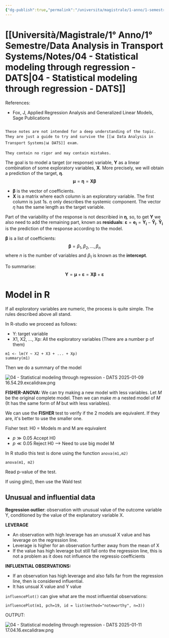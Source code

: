 ```yaml
---
{"dg-publish":true,"permalink":"/universita/magistrale/1-anno/1-semestre/data-analysis-in-transport-systems/notes/04-statistical-modeling-through-regression-dats/","tags":["UNI"]}
---
```


# [[Università/Magistrale/1° Anno/1° Semestre/Data Analysis in Transport Systems/Notes/04 - Statistical modeling through regression - DATS\|04 - Statistical modeling through regression - DATS]]

References:
- Fox, J, Applied Regression Analysis and Generalized Linear Models, Sage Publications

```ad-danger

These notes are not intended for a deep understanding of the topic. They are just a guide to try and survive the [[📊 Data Analysis in Transport Systems|📊 DATS]] exam.

They contain no rigor and may contain mistakes.
```

The goal is to model a target (or response) variable, $\mathbf{Y}$ as a linear combination of some exploratory variables, $\mathbf{X}$. More precisely, we will obtain a prediction of the target, $\boldsymbol{\eta}$. 
$$
\boldsymbol{\mu} = \boldsymbol{\eta} = \mathbf{X} \boldsymbol{\beta}
$$
- $\boldsymbol{\beta}$ is the vector of coefficients.
- $\mathbf{X}$ is a matrix where each column is an exploratory variable. The first column is just 1s.
$\eta$ only describes the systemic component.
The vector $\eta$ has the same length as the target variable.

Part of the variability of the response is not describied in $\boldsymbol{\eta}$, so, to get $\mathbf{Y}$ we also need to add the remaining part, known as **residuals**: $\boldsymbol{\varepsilon} = \mathbf{e_{i}} = \mathbf{Y_{i}} - \mathbf{\hat{Y}_{i}}$. $\mathbf{\hat{Y}_{i}}$ is the prediction of the response according to the model.

$\boldsymbol{\beta}$ is a list of coefficients:
$$
\boldsymbol{\beta} = \beta_{1}, \beta_{2}, ..., \beta_{n}
$$
where $n$ is the number of variables and $\beta_{1}$ is known as the **intercept**.

To summarise:
$$
\mathbf{Y} = \boldsymbol{\mu} + \boldsymbol{\varepsilon} = \mathbf{X}\boldsymbol{\beta } + \boldsymbol{\varepsilon}\mathbf{}
$$

# Model in R

If all exploratory variables are numeric, the process is quite simple. The rules described above all stand.

In R-studio we proceed as follows:
- Y: target variable
- X1, X2, ..., Xp: All the exploratory variables (There are a number p of them)

```{R}
m1 <- lm(Y ~ X2 + X3 + ... + Xp)
summary(m1)
```

Then we do a summary of the model

![04 - Statistical modeling through regression - DATS 2025-01-09 16.54.29.excalidraw.png](/img/user/Universit%C3%A0/Magistrale/1%C2%B0%20Anno/1%C2%B0%20Semestre/Data%20Analysis%20in%20Transport%20Systems/Notes/Allegati/04%20-%20Statistical%20modeling%20through%20regression%20-%20DATS%202025-01-09%2016.54.29.excalidraw.png)


**FISHER-ANOVA:**
We can try making a new model with less variables. 
Let $M$ be the original complete model. Then we can make $m$ a nested model of $M$ (It has the same form of $M$ but with less variables).

We can use the **FISHER** test to verify if the 2 models are equivalent. If they are, it's better to use the smaller one.

Fisher test: H0 = Models m and M are equivalent
- $p\gg0.05$ Accept H0
- $p\ll0.05$ Reject H0 --> Need to use big model M

In R studio this test is done using the function `anova(m1,m2)`

```{R}
anova(m1, m2)
```

Read p-value of the test.

If using glm(), then use the Wald test

## Unusual and influential data

**Regression outlier**: observation with unusual value of the outcome variable Y, conditioned by the value of the explanatory variable X.

**LEVERAGE**
- An observation with high leverage has an unusual X value and has leverage on the regression line.
- Leverage is higher for an observation further away from the mean of X
- If the value has high leverage but still fall onto the regression line, this is not a problem as it does not influence the regressio coefficients

**INFLUENTIAL OBSERVATIONS:**
- If an observation has high leverage and also falls far from the regression line, then is considered influential.
- It has unsual X value and Y value

`influencePlot()` can give what are the most influential observations:

```{R}
influencePlot(m1, pch=19, id = list(method="noteworthy", n=3))
```

OUTPUT:

![04 - Statistical modeling through regression - DATS 2025-01-11 17.04.16.excalidraw.png](/img/user/Universit%C3%A0/Magistrale/1%C2%B0%20Anno/1%C2%B0%20Semestre/Data%20Analysis%20in%20Transport%20Systems/Notes/Allegati/04%20-%20Statistical%20modeling%20through%20regression%20-%20DATS%202025-01-11%2017.04.16.excalidraw.png)








